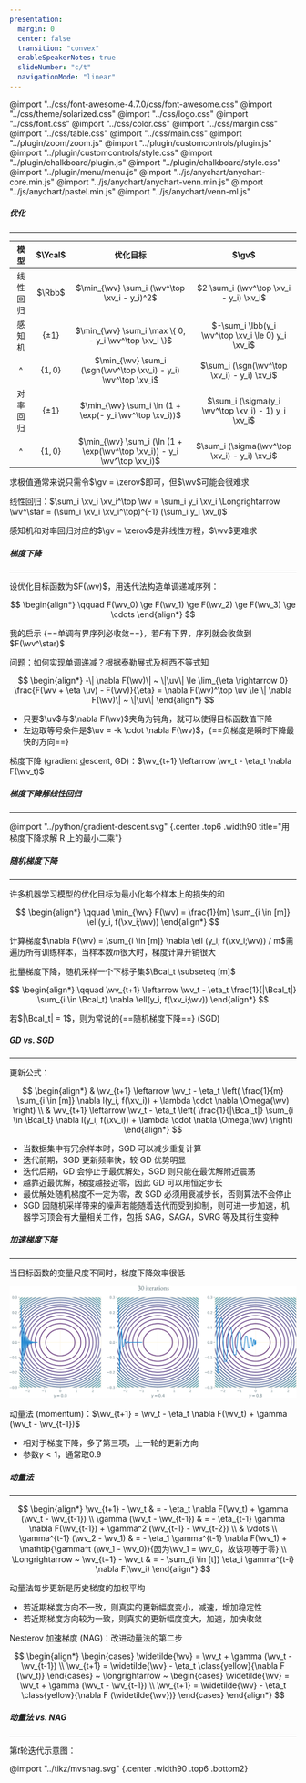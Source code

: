 ```yaml
---
presentation:
  margin: 0
  center: false
  transition: "convex"
  enableSpeakerNotes: true
  slideNumber: "c/t"
  navigationMode: "linear"
---
```


@import "../css/font-awesome-4.7.0/css/font-awesome.css"
@import "../css/theme/solarized.css"
@import "../css/logo.css"
@import "../css/font.css"
@import "../css/color.css"
@import "../css/margin.css"
@import "../css/table.css"
@import "../css/main.css"
@import "../plugin/zoom/zoom.js"
@import "../plugin/customcontrols/plugin.js"
@import "../plugin/customcontrols/style.css"
@import "../plugin/chalkboard/plugin.js"
@import "../plugin/chalkboard/style.css"
@import "../plugin/menu/menu.js"
@import "../js/anychart/anychart-core.min.js"
@import "../js/anychart/anychart-venn.min.js"
@import "../js/anychart/pastel.min.js"
@import "../js/anychart/venn-ml.js"

<!-- slide data-notes="" -->

##### 优化

---

<div class="threelines head-highlight-1 tr-hover column3-border1-right-solid-head row1-border-bottom-dashed row3-border-bottom-dashed column2-border-left-solid column3-border-left-solid row1-column4-border1-left-solid row2-column4-border1-left-solid row3-column1-border1-left-solid row4-column4-border1-left-solid row5-column1-border1-left-solid">

|   模型   |    $\Ycal$    |                                 优化目标                                  |                        $\gv$                        |
| :------: | :-----------: | :-----------------------------------------------------------------------: | :-------------------------------------------------: |
| 线性回归 |    $\Rbb$     |               $\min_{\wv} \sum_i (\wv^\top \xv_i - y_i)^2$                |       $2 \sum_i (\wv^\top \xv_i - y_i) \xv_i$       |
|  感知机  | $\{ \pm 1 \}$ |          $\min_{\wv} \sum_i \max \{ 0, - y_i \wv^\top \xv_i \}$           | $-\sum_i \Ibb(y_i \wv^\top \xv_i \le 0) y_i \xv_i$  |
|    ^     |   $\{1,0\}$   |      $\min_{\wv} \sum_i (\sgn(\wv^\top \xv_i) - y_i) \wv^\top \xv_i$      |     $\sum_i (\sgn(\wv^\top \xv_i) - y_i) \xv_i$     |
| 对率回归 | $\{ \pm 1 \}$ |         $\min_{\wv} \sum_i \ln (1 + \exp(- y_i \wv^\top \xv_i))$          | $\sum_i (\sigma(y_i \wv^\top \xv_i) - 1) y_i \xv_i$ |
|    ^     |  $\{ 1,0 \}$  | $\min_{\wv} \sum_i (\ln (1 + \exp(\wv^\top \xv_i)) - y_i \wv^\top \xv_i)$ |    $\sum_i (\sigma(\wv^\top \xv_i) - y_i) \xv_i$    |

</div>

求极值通常来说只需令$\gv = \zerov$即可，但$\wv$可能会很难求

线性回归：$\sum_i \xv_i \xv_i^\top \wv = \sum_i y_i \xv_i \Longrightarrow \wv^\star = (\sum_i \xv_i \xv_i^\top)^{-1} (\sum_i y_i \xv_i)$

感知机和对率回归对应的$\gv = \zerov$是非线性方程，$\wv$更难求

<!-- slide vertical=true data-notes="" -->

##### 梯度下降

---

设优化目标函数为$F(\wv)$，用迭代法构造单调递减序列：

$$
\begin{align*}
    \qquad F(\wv_0) \ge F(\wv_1) \ge F(\wv_2) \ge F(\wv_3) \ge \cdots
\end{align*}
$$

<div class="top-3"></div>

我的启示 {==单调有界序列必收敛==}，若$F$有下界，序列就会收敛到$F(\wv^\star)$

问题：如何实现单调递减？根据泰勒展式及柯西不等式知

$$
\begin{align*}
    -\| \nabla F(\wv)\| ~ \|\uv\| \le \lim_{\eta \rightarrow 0} \frac{F(\wv + \eta \uv) - F(\wv)}{\eta} = \nabla F(\wv)^\top \uv \le \| \nabla F(\wv)\| ~ \|\uv\|
\end{align*}
$$

<div class="top-1"></div>

- 只要$\uv$与$\nabla F(\wv)$夹角为钝角，就可以使得目标函数值下降
- 左边取等号条件是$\uv = -k \cdot \nabla F(\wv)$，{==负梯度是瞬时下降最快的方向==}

<div class="top2"></div>

梯度下降 (<u>g</u>radient <u>d</u>escent, GD)：$\wv_{t+1} \leftarrow \wv_t - \eta_t \nabla F(\wv_t)$

<!-- slide vertical=true data-notes="" -->

##### 梯度下降解线性回归

---

@import "../python/gradient-descent.svg" {.center .top6 .width90 title="用梯度下降求解 R 上的最小二乘"}

<!-- slide data-notes="" -->

##### 随机梯度下降

---

许多机器学习模型的优化目标为最小化每个样本上的损失的和

$$
\begin{align*}
    \qquad \min_{\wv} F(\wv) = \frac{1}{m} \sum_{i \in [m]} \ell(y_i, f(\xv_i;\wv))
\end{align*}
$$

<div class="top-4"></div>

计算梯度$\nabla F(\wv) = \sum_{i \in [m]} \nabla \ell (y_i; f(\xv_i;\wv)) / m$需遍历所有训练样本，当样本数$m$很大时，梯度计算开销很大

批量梯度下降，随机采样一个下标子集$\Bcal_t \subseteq [m]$

$$
\begin{align*}
    \qquad \wv_{t+1} \leftarrow \wv_t - \eta_t \frac{1}{|\Bcal_t|} \sum_{i \in \Bcal_t} \nabla \ell(y_i, f(\xv_i;\wv))
\end{align*}
$$

<div class="top-4"></div>

若$|\Bcal_t| = 1$，则为常说的{==随机梯度下降==} (SGD)

<!-- slide vertical=true data-notes="" -->

##### GD vs. SGD

---

更新公式：

$$
\begin{align*}
    & \wv_{t+1} \leftarrow \wv_t - \eta_t \left( \frac{1}{m} \sum_{i \in [m]} \nabla l(y_i, f(\xv_i)) + \lambda \cdot \nabla \Omega(\wv) \right) \\
    & \wv_{t+1} \leftarrow \wv_t - \eta_t \left( \frac{1}{|\Bcal_t|} \sum_{i \in \Bcal_t} \nabla l(y_i, f(\xv_i)) + \lambda \cdot \nabla \Omega(\wv) \right)
\end{align*}
$$

- 当数据集中有冗余样本时，SGD 可以减少重复计算
- 迭代前期，SGD 更新频率快，较 GD 优势明显
- 迭代后期，GD 会停止于最优解处，SGD 则只能在最优解附近震荡
- 越靠近最优解，梯度越接近零，因此 GD 可以用恒定步长
- 最优解处随机梯度不一定为零，故 SGD 必须用衰减步长，否则算法不会停止
- SGD 因随机采样带来的噪声若能随着迭代而受到抑制，则可进一步加速，机器学习顶会有大量相关工作，包括 SAG，SAGA，SVRG 等及其衍生变种

<!-- slide data-notes="" -->

##### 加速梯度下降

---

当目标函数的变量尺度不同时，梯度下降效率很低

<img src="../python/momentum.svg" class="center width90 top2 bottom2">

动量法 (momentum)：$\wv_{t+1} = \wv_t - \eta_t \nabla F(\wv_t) + \gamma (\wv_t - \wv_{t-1})$

- 相对于梯度下降，多了第三项，上一轮的更新方向
- 参数$\gamma < 1$，通常取$0.9$

<!-- slide vertical=true data-notes="" -->

##### 动量法

---

$$
\begin{align*}
    \wv_{t+1} - \wv_t & = - \eta_t \nabla F(\wv_t) + \gamma (\wv_t - \wv_{t-1}) \\
    \gamma (\wv_t - \wv_{t-1}) & = - \eta_{t-1} \gamma \nabla F(\wv_{t-1}) + \gamma^2 (\wv_{t-1} - \wv_{t-2}) \\
    & \vdots \\
    \gamma^{t-1} (\wv_2 - \wv_1) & = - \eta_1 \gamma^{t-1} \nabla F(\wv_1) + \mathtip{\gamma^t (\wv_1 - \wv_0)}{因为\wv_1 = \wv_0，故该项等于零} \\
    \Longrightarrow ~ \wv_{t+1} - \wv_t & = - \sum_{i \in [t]} \eta_i \gamma^{t-i} \nabla F(\wv_i)
\end{align*}
$$

动量法每步更新是历史梯度的加权平均

- 若近期梯度方向不一致，则真实的更新幅度变小，减速，增加稳定性
- 若近期梯度方向较为一致，则真实的更新幅度变大，加速，加快收敛

Nesterov 加速梯度 (NAG)：改进动量法的第二步

$$
\begin{align*}
    \begin{cases} \widetilde{\wv} = \wv_t + \gamma (\wv_t - \wv_{t-1}) \\ \wv_{t+1} = \widetilde{\wv} - \eta_t \class{yellow}{\nabla F (\wv_t)} \end{cases} ~ \longrightarrow ~ \begin{cases} \widetilde{\wv} = \wv_t + \gamma (\wv_t - \wv_{t-1}) \\ \wv_{t+1} = \widetilde{\wv} - \eta_t \class{yellow}{\nabla F (\widetilde{\wv})} \end{cases}
\end{align*}
$$

<!-- slide vertical=true data-notes="" -->

##### 动量法 vs. NAG

---

第$t$轮迭代示意图：

@import "../tikz/mvsnag.svg" {.center .width90 .top6 .bottom2}
